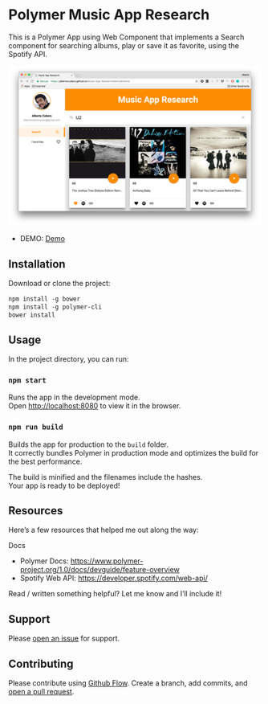 # Polymer Music App Research

This is a Polymer App using Web Component that implements a Search component for searching albums, play or save it as favorite, using the Spotify API.

![Screenshot of Music App Research](https://raw.githubusercontent.com/albertocubero/Music-App-Research/master/src/images/screenshot.png)

- DEMO: [Demo](https://albertocubero.github.io/Music-App-Research/demo)

## Installation

Download or clone the project:

```
npm install -g bower
npm install -g polymer-cli
bower install
```

## Usage

In the project directory, you can run:

### `npm start`

Runs the app in the development mode.<br>
Open [http://localhost:8080](http://localhost:8080) to view it in the browser.

### `npm run build`

Builds the app for production to the `build` folder.<br>
It correctly bundles Polymer in production mode and optimizes the build for the best performance.

The build is minified and the filenames include the hashes.<br>
Your app is ready to be deployed!

## Resources

Here’s a few resources that helped me out along the way:

Docs

* Polymer Docs: https://www.polymer-project.org/1.0/docs/devguide/feature-overview
* Spotify Web API: https://developer.spotify.com/web-api/

Read / written something helpful? Let me know and I’ll include it!

## Support

Please [open an issue](https://github.com/albertocubero/Music-App-Research/issues/new) for support.

## Contributing

Please contribute using [Github Flow](https://guides.github.com/introduction/flow/). Create a branch, add commits, and [open a pull request](https://github.com/albertocubero/Music-App-Research/compare/).
